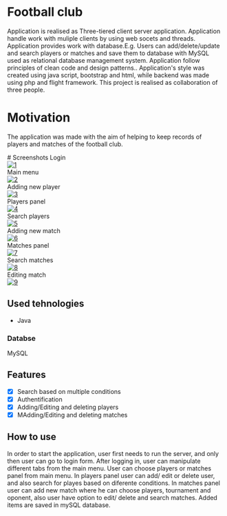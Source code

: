 # Football club
<p>
Application is realised as Three-tiered client server application. Application handle work with muliple clients by using web socets and threads. Application provides work with database.E.g. Users can add/delete/update and search players or matches and save them to database with MySQL used as relational database management system. Application follow principles of clean code and design patterns.. Application's style was created using java script, bootstrap and html, while backend was made using php and flight framework. This project is realised as collaboration of three people.
  
</p>

# Motivation

<p>The application was made with the aim of helping to keep records of players and matches of the football club. 
</p>
# Screenshots
Login
<br>
<a href="https://imgbb.com/"><img src="https://i.ibb.co/w0w40Tb/1.jpg" alt="1" border="0"></a>
<br>
Main menu
<br>
<a href="https://imgbb.com/"><img src="https://i.ibb.co/HGK2x3G/2.png" alt="2" border="0"></a>

<br>
Adding new player
<br>
<a href="https://imgbb.com/"><img src="https://i.ibb.co/Gtw7kkm/3.png" alt="3" border="0"></a>

<br>
Players panel
<br>
<a href="https://ibb.co/zVvB3nS"><img src="https://i.ibb.co/gZKf0jD/4.png" alt="4" border="0"></a>

<br>
Search players<br>
<a href="https://ibb.co/LrWkppQ"><img src="https://i.ibb.co/42GmNNs/5.png" alt="5" border="0"></a>

<br>
Adding new match<br>
<a href="https://ibb.co/hBcYqkd"><img src="https://i.ibb.co/7nQk9Hp/6.png" alt="6" border="0"></a>
<br>
Matches panel<br>
<a href="https://ibb.co/m9zsdTd"><img src="https://i.ibb.co/T4hXJ2J/7.png" alt="7" border="0"></a>
<br>
Search matches<br>
<a href="https://ibb.co/0BKCsBd"><img src="https://i.ibb.co/mv09NvM/8.png" alt="8" border="0"></a>
<br>
Editing match<br>
<a href="https://ibb.co/h2nTr4B"><img src="https://i.ibb.co/HGM9Rbt/9.png" alt="9" border="0"></a><br>

## Used tehnologies


<ul>
  <li>Java</li>
</ul>
<h3>Databse</h3>
<p>MySQL<?p>

## Features

- [x] Search based on multiple conditions
- [x] Authentification
- [x] Adding/Editing and deleting players 
- [x] MAdding/Editing and deleting  matches

## How to use
<p>In order to start the application, user first needs to run the server, and only then user can go to login form. After logging in, user can manipulate different tabs from the main menu. User can choose players or matches panel from main menu. In players panel user can add/ edit or delete user, and also search for playes based on diferente conditions. In matches panel user can add new match where he can choose players, tournament and oponent, also user have option to edit/ delete and search matches.  Added items are saved in mySQL database. </p>
